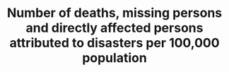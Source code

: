 ---
computation_units: Yes/no
data_non_statistical: false
date_metadata_updated: '2017-11-01'
goal_meta_link: http://unstats.un.org/sdgs/files/metadata-compilation/Metadata-Goal-11.pdf
graph: binary
graph_title: Has the US established national and local disaster risk reduction strategies?
graph_type: line
has_metadata: true
indicator: 11.5.1
indicator_definition: "Death: The number of people who died during the disaster, or\
  \ directly after, as a direct result of the hazardous event Missing: The number\
  \ of people whose whereabouts is unknown since the hazardous event. It includes\
  \ people who are presumed dead although there is no physical evidence. The data\
  \ on number of deaths and number of missing are mutually exclusive. Affected people:\
  \ People who are affected by a hazardous event. Comment: People can be affected\
  \ directly or indirectly. Affected people may experience short-term or long-term\
  \ consequences to their lives, livelihoods or health and in the economic, physical,\
  \ social, cultural and environmental assets. Directly affected: People who have\
  \ suffered injury, illness or other health effects; who were evacuated, displaced,\
  \ relocated; or have suffered direct damage to their livelihoods, economic, physical,\
  \ social, cultural and environmental assets. Indirectly affected: People who have\
  \ suffered consequences, other than or in addition to direct effects, over time\
  \ due to disruption or changes in economy, critical infrastructures, basic services,\
  \ commerce, work or social, health and physiological consequences. In this indicator,\
  \ given the difficulties in assessing the full range of all affected (directly and\
  \ indirectly), UNISDR proposes the use of an indicator that would estimate \"directly\
  \ affected\" as a proxy for the number of affected. This indicator, while not perfect,\
  \ comes from data widely available and could be used consistently across countries\
  \ and over time to measure the achievement of the Target B. From the perspective\
  \ of data availability and measurability, it is proposed to build a composite indicator\
  \ which consists of \"directly affected\", or those who are \tInjured or ill, \t\
  Evacuated, \tRelocated and to measure the number who suffered direct damage to their\
  \ livelihoods or assets, \tPeople whose houses were damaged or destroyed \tPeople\
  \ who received food relief aid. Injured or ill: The number of people suffering from\
  \ physical injuries, trauma or cases of disease requiring immediate medical assistance\
  \ as a direct result of a hazardous event. Evacuated: The number of people who temporarily\
  \ moved from where they were (including their place of residence, work places, schools\
  \ and hospitals) to safer locations in order to ensure their safety. Relocated:\
  \ The number of people who moved permanently from their homes to new sites due to\
  \ hazardous event. Note: This definition excludes preventive relocation before the\
  \ event. People whose houses were damaged or destroyed due to hazardous events:\
  \ The estimated number of inhabitants previously living in the houses (housing units)\
  \ damaged or destroyed. All the inhabitants of these houses (housing units) are\
  \ assumed to be affected being in their dwelling or by direct consequence of the\
  \ destruction/damage to their housings (housing units). An average number of inhabitants\
  \ per house (housing unit) in the country can be used to estimate the value. Houses\
  \ destroyed: Houses (housing units) levelled, buried, collapsed, washed away or\
  \ damaged to the extent that they are no longer habitable. Houses damaged: Houses\
  \ (housing units) with minor damage, not structural or architectural, which may\
  \ continue to be habitable, although they may require some repair or cleaning. People\
  \ who received food relief aid: The number of persons who received food /nutrition,\
  \ by government or as humanitarian aid, during or in the aftermath of a hazardous\
  \ event. Hazardous event: The occurrence of a natural or human-induced phenomenon\
  \ in a particular place during a particular period of time due to the existence\
  \ of a hazard. Hazard: A potentially damaging physical event, phenomenon or human\
  \ activity that may cause the loss of life or injury, property damage, social and\
  \ economic disruption or environmental degradation. UNISDR recommends setting NO\
  \ threshold for recording hazardous event in order to monitor all hazardous events.\
  \ Small-scale but frequent hazardous events that are not registered in international\
  \ disaster loss databases account for an important share of damages and losses when\
  \ they are combined, and often go unnoticed by the national and international community.\
  \ These events, when accumulated, are often a source of poverty in developing countries\
  \ but can be effectively addressed by well-designed policies. The scope of the Sendai\
  \ Framework for Disaster Risk Reduction 2015-2030 is \"the risk of small-scale and\
  \ large-scale, frequent and infrequent, sudden and slow-onset disasters, caused\
  \ by natural or man-made hazards as well as relate environmental, technological\
  \ and biological hazards and risks\". Regarding the inclusion of biological and\
  \ environmental hazards in natural hazards category and whether and how to integrate\
  \ man-made hazards, UNISDR will discuss the issue with WHO and other organizations\
  \ (for example, WHO would be in a better position in terms of data, knowledge and\
  \ relationship with Member States and other stakeholders to monitor biological events\
  \ including epidemics. However, we generally do not expect biological disasters\
  \ will cause physical damages to facilities. ). Note: Terminology will be discussed\
  \ and finalized in the Open-ended Intergovernmental Working Group for Sendai Framework\
  \ for Disaster Risk Reduction."
indicator_name: Number of deaths, missing persons and directly affected persons attributed
  to disasters per 100,000 population
indicator_sort_order: 11-05-01
indicator_variable: disaster_rsk_rdctn
layout: indicator
method_of_computation: 'Summation of data on related indicators from national disaster
  loss databases. Make the sum a relative figure by using global population data (World
  Bank or UN Statistics information). Relativity is important because population growth
  (expected to be 9 billion in 2050) may translate into increased hazard exposure
  of population. The Expert Group recommends not using the indicators related with
  the people whose houses were damaged/destroyed in the computation. UNISDR and IRDR
  groups recommend using them as they can be estimated from widely available and verifiable
  data and reflect vulnerability and livelihood issues. Data on housing damage and
  destroyed is essential for economic loss, so using these indicators would not impose
  additional data collection burden. Double-counting: From practical perspective,
  double counting of affected people is unavoidable (for example, injured and relocated)
  in many countries. Minimum double counting is summing ''number of injured'' and
  Number of people whose housings were damaged or destroyed. Relocated is sub-set
  of number of people whose housings were destroyed. The data can be disaggregated
  by hazard type. When applied to proposed target 13.1 and 15.3, hydrological, meteorological
  and climatological and indirectly biological disasters are monitored.'
national_geographical_coverage: United States
periodicity: Annual
permalink: /11-5-1/
published: true
rationale_interpretation: "Cities around the world, as well as rural populations,\
  \ witness growing disaster risks. Impacts of climate change on sustainable development\
  \ are observed through both slow-onset events (e.g. sea level rise, increasing temperatures,\
  \ ocean acidification, glacial retreat and related impacts, salinization, land and\
  \ forest degradation, loss of biodiversity and desertification) and extreme weather\
  \ events. Human loss can be measured by the number of deaths, missing, injured or\
  \ ill, evacuated, relocated, people whose houses were damaged/destroyed and people\
  \ who received food relief aid as a direct result of the hazardous events. \nCities\
  \ are some of the most vulnerable areas to natural disasters. Unplanned urban development\
  \ (e.g. informal settlements, overcrowding, inadequate infrastructures) exacerbates\
  \ urban vulnerability to climate change impacts and hydro-meteorological and geological\
  \ hazards. Over half of all coastal areas are urbanized and 21 of the world's 33\
  \ mega cities lie in coastal flood zones. SIDS and coastal regions are particularly\
  \ affected by sea level rise, coastal flooding and erosion, and extreme events (e.g.\
  \ tsunamis and storm surges) due to undermining natural protective barriers, low\
  \ levels of development combined with rapid population growth in low lying coastal\
  \ areas and inadequate capacity to adapt. Poor urban populations must often resort\
  \ to unsustainable coping strategies and mechanisms. \nLarge numbers of people remain\
  \ perilously close to falling into poverty, experiencing shocks that they are unable\
  \ to cope with. For the poor, a shock of even a relatively short duration can have\
  \ long term consequences. Several dimensions of poverty are closely related to environment,\
  \ which is often affected by natural disasters. The poverty reduction agenda could\
  \ include well-designed social protection scheme to help protecting the poor against\
  \ sudden shocks and the development of capacities to better predict and prepare\
  \ for such shocks. Better management of natural resources can themselves strengthen\
  \ the resilience of the poor, by both reducing the likelihood of natural hazardous\
  \ events and offering resources to help cope with them. Biodiversity provides ecosystem\
  \ resilience and contributes to the ability to respond to unpredictable global changes\
  \ and natural disasters. Healthy ecosystems act as buffers against natural hazards,\
  \ providing valuable yet underutilized approaches for climate change adaptation,\
  \ enhancing natural resilience and reducing the vulnerability of people, for example\
  \ to floods and the effects of land degradation. These ecosystem services improve\
  \ the sustainability and economic efficiency of built infrastructure, and are critical\
  \ for sustainable and resilient urban areas. \nThis indicator will track human-related\
  \ loss. The disaster loss data (particularly mortality) are significantly influenced\
  \ by large-scale catastrophic event, which represent important outliers. UNISDR\
  \ recommends countries to report the data by event, so complementary analysis can\
  \ be done by both including and excluding such catastrophic events. \nThe indicator\
  \ will build bridge between SDGs and the Sendai Framework for Disaster Risk Reduction\
  \ because the reduction of human related loss is included in the Sendai Framework\
  \ global targets and will also be monitored under the Sendai Framework Monitoring\
  \ Mechanism. \n(mainly based on TST Issue Brief 2, 5, 20 and 23-26)"
reporting_status: complete
sdg_goal: 11
source_active_1: true
source_agency_staff_name_1: Amy Rosenband, NSC
source_agency_survey_dataset_1: National Security Council/Executive Office of the
  President
source_notes_1: null
source_title_1: null
source_url_1: https://www.dhs.gov/presidential-policy-directive-8-national-preparedness
target: By 2030, significantly reduce the number of deaths and the number of people
  affected and substantially decrease the direct economic losses relative to global
  gross domestic product caused by disasters, including water-related disasters, with
  a focus on protecting the poor and people in vulnerable situations.
target_id: '11.5'
title: Number of deaths, missing persons and directly affected persons attributed
  to disasters per 100,000 population
un_custodial_agency: 'UNISDR (Partnering Agencies: WMO, UNFCCC, UNEP)'
un_designated_tier: '2'
us_method_of_computation: 'US Presidential Policy Directive 8: National Preparedness,
  including the National Preparedness Goal and the National Preparedness System'
variable_description: null
variable_notes: null
---